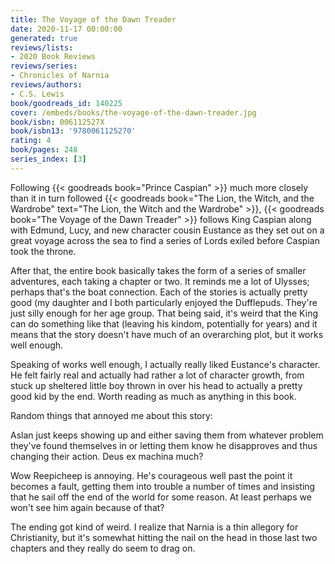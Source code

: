 ```yaml
---
title: The Voyage of the Dawn Treader
date: 2020-11-17 00:00:00
generated: true
reviews/lists:
- 2020 Book Reviews
reviews/series:
- Chronicles of Narnia
reviews/authors:
- C.S. Lewis
book/goodreads_id: 140225
cover: /embeds/books/the-voyage-of-the-dawn-treader.jpg
book/isbn: 006112527X
book/isbn13: '9780061125270'
rating: 4
book/pages: 248
series_index: [3]
---
```

Following {{< goodreads book="Prince Caspian" >}} much more closely than it in turn followed {{< goodreads book="The Lion, the Witch, and the Wardrobe" text="The Lion, the Witch and the Wardrobe" >}}, {{< goodreads book="The Voyage of the Dawn Treader" >}} follows King Caspian along with Edmund, Lucy, and new character cousin Eustance as they set out on a great voyage across the sea to find a series of Lords exiled before Caspian took the throne.  

After that, the entire book basically takes the form of a series of smaller adventures, each taking a chapter or two. It reminds me a lot of Ulysses; perhaps that's the boat connection. Each of the stories is actually pretty good (my daughter and I both particularly enjoyed the Dufflepuds. They're just silly enough for her age group. That being said, it's weird that the King can do something like that (leaving his kindom, potentially for years) and it means that the story doesn't have much of an overarching plot, but it works well enough.  

<!--more-->

Speaking of works well enough, I actually really liked Eustance's character. He felt fairly real and actually had rather a lot of character growth, from stuck up sheltered little boy thrown in over his head to actually a pretty good kid by the end. Worth reading as much as anything in this book.  

Random things that annoyed me about this story:  

Aslan just keeps showing up and either saving them from whatever problem they've found themselves in or letting them know he disapproves and thus changing their action. Deus ex machina much?  

Wow Reepicheep is annoying. He's courageous well past the point it becomes a fault, getting them into trouble a number of times and insisting that he sail off the end of the world for some reason. At least perhaps we won't see him again because of that?  

The ending got kind of weird. I realize that Narnia is a thin allegory for Christianity, but it's somewhat hitting the nail on the head in those last two chapters and they really do seem to drag on.